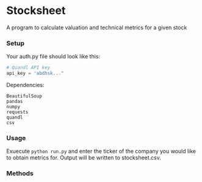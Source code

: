 # Stocksheet
A program to calculate valuation and technical metrics for a given stock

### Setup
Your auth.py file should look like this:
```python
# Quandl API key
api_key = 'abdhsk..."
```
Dependencies:
```
BeautifulSoup
pandas
numpy
requests
quandl
csv
```
### Usage
Exuecute ```python run.py``` and enter the ticker of the company you would like to obtain metrics for. Output will be written to stocksheet.csv.

### Methods



